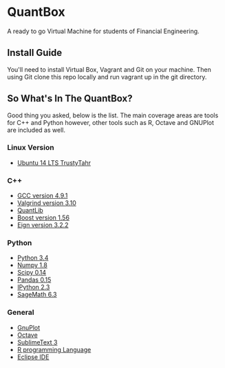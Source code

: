 # QuantBox

A ready to go Virtual Machine for students of Financial Engineering.

## Install Guide

You'll need to install Virtual Box, Vagrant and Git on your machine. Then using Git clone this repo locally and run vagrant up in the git directory.

## So What's In The QuantBox?

Good thing you asked, below is the list. The main coverage areas are tools for C++ and Python however, other tools such as R, Octave and GNUPlot are included as well.

### Linux Version
- [Ubuntu 14 LTS TrustyTahr](http://www.ubuntu.com/desktop/developers)

### C++
- [GCC version 4.9.1](https://gcc.gnu.org/)
- [Valgrind version 3.10](http://valgrind.org/)
- [QuantLib](http://quantlib.org/)
- [Boost version 1.56](http://www.boost.org/)
- [Eign version 3.2.2](http://eigen.tuxfamily.org/)

### Python
- [Python 3.4](https://www.python.org/)
- [Numpy 1.8](http://www.numpy.org/)
- [Scipy 0.14](http://www.scipy.org/index.html)
- [Pandas 0.15](http://pandas.pydata.org/)
- [IPython 2.3](http://ipython.org/)
- [SageMath 6.3](http://www.sagemath.org/)

### General
- [GnuPlot](http://www.gnuplot.info/)
- [Octave](https://www.gnu.org/software/octave/)
- [SublimeText 3](http://www.sublimetext.com/3)
- [R programming Language](http://www.r-project.org/)
- [Eclipse IDE](https://www.eclipse.org)
